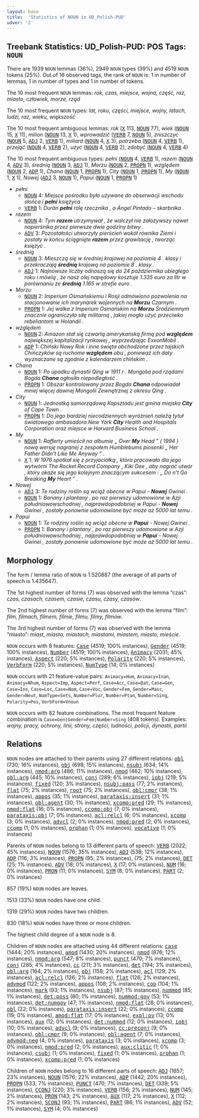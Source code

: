 ```yaml
---
layout: base
title:  'Statistics of NOUN in UD_Polish-PUD'
udver: '2'
---
```


## Treebank Statistics: UD_Polish-PUD: POS Tags: `NOUN`

There are 1939 `NOUN` lemmas (36%), 2949 `NOUN` types (39%) and 4519 `NOUN` tokens (25%).
Out of 16 observed tags, the rank of `NOUN` is: 1 in number of lemmas, 1 in number of types and 1 in number of tokens.

The 10 most frequent `NOUN` lemmas: <em>rok, czas, miejsce, wojna, część, raz, miasto, człowiek, morze, rząd</em>

The 10 most frequent `NOUN` types:  <em>lat, roku, części, miejsce, wojny, latach, ludzi, raz, wieku, większość</em>

The 10 most frequent ambiguous lemmas: <em>rok</em> (<tt><a href="pl_pud-pos-X.html">X</a></tt> 113, <tt><a href="pl_pud-pos-NOUN.html">NOUN</a></tt> 77), <em>wiek</em> (<tt><a href="pl_pud-pos-NOUN.html">NOUN</a></tt> 15, <tt><a href="pl_pud-pos-X.html">X</a></tt> 11), <em>milion</em> (<tt><a href="pl_pud-pos-NOUN.html">NOUN</a></tt> 13, <tt><a href="pl_pud-pos-X.html">X</a></tt> 1), <em>wprowadzić</em> (<tt><a href="pl_pud-pos-VERB.html">VERB</a></tt> 7, <tt><a href="pl_pud-pos-NOUN.html">NOUN</a></tt> 5), <em>zniszczyć</em> (<tt><a href="pl_pud-pos-NOUN.html">NOUN</a></tt> 5, <tt><a href="pl_pud-pos-ADJ.html">ADJ</a></tt> 2, <tt><a href="pl_pud-pos-VERB.html">VERB</a></tt> 1), <em>miliard</em> (<tt><a href="pl_pud-pos-NOUN.html">NOUN</a></tt> 4, <tt><a href="pl_pud-pos-X.html">X</a></tt> 3), <em>potrzeba</em> (<tt><a href="pl_pud-pos-NOUN.html">NOUN</a></tt> 4, <tt><a href="pl_pud-pos-VERB.html">VERB</a></tt> 1), <em>przejąć</em> (<tt><a href="pl_pud-pos-NOUN.html">NOUN</a></tt> 4, <tt><a href="pl_pud-pos-VERB.html">VERB</a></tt> 2), <em>użyć</em> (<tt><a href="pl_pud-pos-NOUN.html">NOUN</a></tt> 4, <tt><a href="pl_pud-pos-VERB.html">VERB</a></tt> 2), <em>zdobyć</em> (<tt><a href="pl_pud-pos-NOUN.html">NOUN</a></tt> 4, <tt><a href="pl_pud-pos-VERB.html">VERB</a></tt> 4)

The 10 most frequent ambiguous types:  <em>pełni</em> (<tt><a href="pl_pud-pos-NOUN.html">NOUN</a></tt> 4, <tt><a href="pl_pud-pos-VERB.html">VERB</a></tt> 1), <em>razem</em> (<tt><a href="pl_pud-pos-NOUN.html">NOUN</a></tt> 4, <tt><a href="pl_pud-pos-ADV.html">ADV</a></tt> 3), <em>średnią</em> (<tt><a href="pl_pud-pos-NOUN.html">NOUN</a></tt> 3, <tt><a href="pl_pud-pos-ADJ.html">ADJ</a></tt> 1), <em>Morzu</em> (<tt><a href="pl_pud-pos-NOUN.html">NOUN</a></tt> 2, <tt><a href="pl_pud-pos-PROPN.html">PROPN</a></tt> 1), <em>względem</em> (<tt><a href="pl_pud-pos-NOUN.html">NOUN</a></tt> 2, <tt><a href="pl_pud-pos-ADP.html">ADP</a></tt> 1), <em>Chana</em> (<tt><a href="pl_pud-pos-NOUN.html">NOUN</a></tt> 1, <tt><a href="pl_pud-pos-PROPN.html">PROPN</a></tt> 1), <em>City</em> (<tt><a href="pl_pud-pos-NOUN.html">NOUN</a></tt> 1, <tt><a href="pl_pud-pos-PROPN.html">PROPN</a></tt> 1), <em>My</em> (<tt><a href="pl_pud-pos-NOUN.html">NOUN</a></tt> 1, <tt><a href="pl_pud-pos-X.html">X</a></tt> 1), <em>Nowej</em> (<tt><a href="pl_pud-pos-ADJ.html">ADJ</a></tt> 3, <tt><a href="pl_pud-pos-NOUN.html">NOUN</a></tt> 1), <em>Papui</em> (<tt><a href="pl_pud-pos-NOUN.html">NOUN</a></tt> 1, <tt><a href="pl_pud-pos-PROPN.html">PROPN</a></tt> 1)


* <em>pełni</em>
  * <tt><a href="pl_pud-pos-NOUN.html">NOUN</a></tt> 4: <em>Miejsce pośrodku było używane do obserwacji wschodu słońca i <b>pełni</b> księżyca .</em>
  * <tt><a href="pl_pud-pos-VERB.html">VERB</a></tt> 1: <em>Durán <b>pełni</b> rolę rzecznika , a Ángel Pintado – skarbnika .</em>
* <em>razem</em>
  * <tt><a href="pl_pud-pos-NOUN.html">NOUN</a></tt> 4: <em>Tym <b>razem</b> utrzymywał , że walczył nie założywszy nawet napierśnika przez pierwsze dwie godziny bitwy .</em>
  * <tt><a href="pl_pud-pos-ADV.html">ADV</a></tt> 3: <em>Pozostałości utworzyły pierścień wokół równika Ziemi i zostały w końcu ściągnięte <b>razem</b> przez grawitację , tworząc księżyc .</em>
* <em>średnią</em>
  * <tt><a href="pl_pud-pos-NOUN.html">NOUN</a></tt> 3: <em>Mieszczą się w średniej krajowej na poziomie 4 . klasy i przekraczają <b>średnią</b> krajową na poziomie 8 . klasy .</em>
  * <tt><a href="pl_pud-pos-ADJ.html">ADJ</a></tt> 1: <em>Najnowsze liczby odnoszą się do 24 października ubiegłego roku i mówią , że nasz olej napędowy kosztuje 1.335 euro za litr w porównaniu ze <b>średnią</b> 1.165 w strefie euro .</em>
* <em>Morzu</em>
  * <tt><a href="pl_pud-pos-NOUN.html">NOUN</a></tt> 2: <em>Imperium Osmańskiemu i Rosji odmówiono pozwolenia na stacjonowanie ich marynarek wojennych na <b>Morzu</b> Czarnym .</em>
  * <tt><a href="pl_pud-pos-PROPN.html">PROPN</a></tt> 1: <em>Jej walka z Imperium Osmańskim na <b>Morzu</b> Śródziemnym znacznie ograniczyła siłę militarną , jakiej mogła użyć przeciwko rebeliantom w Holandii .</em>
* <em>względem</em>
  * <tt><a href="pl_pud-pos-NOUN.html">NOUN</a></tt> 2: <em>Amazon stał się czwartą amerykańską firmą pod <b>względem</b> największej kapitalizacji rynkowej , wyprzedzając ExxonMobil .</em>
  * <tt><a href="pl_pud-pos-ADP.html">ADP</a></tt> 1: <em>Chiński Nowy Rok i inne święta obchodzone przez tajskich Chińczyków są ruchome <b>względem</b> obu , ponieważ ich daty wyznaczane są zgodnie z kalendarzem chińskim .</em>
* <em>Chana</em>
  * <tt><a href="pl_pud-pos-NOUN.html">NOUN</a></tt> 1: <em>Po upadku dynastii Qing w 1911 r . Mongolia pod rządami Bogda <b>Chana</b> ogłosiła niepodległość .</em>
  * <tt><a href="pl_pud-pos-PROPN.html">PROPN</a></tt> 1: <em>Obszar kontrolowany przez Bogda <b>Chana</b> odpowiadał mniej więcej dawnej Mongolii Zewnętrznej z okresu Qing .</em>
* <em>City</em>
  * <tt><a href="pl_pud-pos-NOUN.html">NOUN</a></tt> 1: <em>Jednostką samorządową Kapsztadu jest gmina miejska <b>City</b> of Cape Town .</em>
  * <tt><a href="pl_pud-pos-PROPN.html">PROPN</a></tt> 1: <em>Do jego bardziej niecodziennych wyróżnień należą tytuł światowego ambasadora New York <b>City</b> Health and Hospitals Corporation oraz miejsce w Harvard Business School .</em>
* <em>My</em>
  * <tt><a href="pl_pud-pos-NOUN.html">NOUN</a></tt> 1: <em>Rafferty umieścił na albumie „ Over <b>My</b> Head ” ( 1994 ) nową wersję nagranej z zespołem Humblebums piosenki „ Her Father Didn't Like Me Anyway ” .</em>
  * <tt><a href="pl_pud-pos-X.html">X</a></tt> 1: <em>W 1976 spotkał się z przyjaciółką , która pracowała dla jego wytwórni The Rocket Record Company , Kiki Dee , aby nagrać utwór , który okaże się jego kolejnym znaczącym sukcesem : „ Do n't Go Breaking <b>My</b> Heart ” .</em>
* <em>Nowej</em>
  * <tt><a href="pl_pud-pos-ADJ.html">ADJ</a></tt> 3: <em>Te rodziny roślin są wciąż obecne w Papui - <b>Nowej</b> Gwinei .</em>
  * <tt><a href="pl_pud-pos-NOUN.html">NOUN</a></tt> 1: <em>Banany i plantany , po raz pierwszy udomowione w Azji południowowschodniej , najprawdopodobniej w Papui - <b>Nowej</b> Gwinei , zostały ponownie udomowione być może aż 5000 lat temu .</em>
* <em>Papui</em>
  * <tt><a href="pl_pud-pos-NOUN.html">NOUN</a></tt> 1: <em>Te rodziny roślin są wciąż obecne w <b>Papui</b> - Nowej Gwinei .</em>
  * <tt><a href="pl_pud-pos-PROPN.html">PROPN</a></tt> 1: <em>Banany i plantany , po raz pierwszy udomowione w Azji południowowschodniej , najprawdopodobniej w <b>Papui</b> - Nowej Gwinei , zostały ponownie udomowione być może aż 5000 lat temu .</em>

## Morphology

The form / lemma ratio of `NOUN` is 1.520887 (the average of all parts of speech is 1.435647).

The 1st highest number of forms (7) was observed with the lemma “czas”: <em>czas, czasach, czasem, czasie, czasu, czasy, czasów</em>.

The 2nd highest number of forms (7) was observed with the lemma “film”: <em>film, filmach, filmem, filmie, filmu, filmy, filmów</em>.

The 3rd highest number of forms (7) was observed with the lemma “miasto”: <em>miast, miasta, miastach, miastami, miastem, miasto, mieście</em>.

`NOUN` occurs with 8 features: <tt><a href="pl_pud-feat-Case.html">Case</a></tt> (4519; 100% instances), <tt><a href="pl_pud-feat-Gender.html">Gender</a></tt> (4519; 100% instances), <tt><a href="pl_pud-feat-Number.html">Number</a></tt> (4519; 100% instances), <tt><a href="pl_pud-feat-Animacy.html">Animacy</a></tt> (2031; 45% instances), <tt><a href="pl_pud-feat-Aspect.html">Aspect</a></tt> (220; 5% instances), <tt><a href="pl_pud-feat-Polarity.html">Polarity</a></tt> (220; 5% instances), <tt><a href="pl_pud-feat-VerbForm.html">VerbForm</a></tt> (220; 5% instances), <tt><a href="pl_pud-feat-NumType.html">NumType</a></tt> (14; 0% instances)

`NOUN` occurs with 21 feature-value pairs: `Animacy=Hum`, `Animacy=Inan`, `Animacy=Nhum`, `Aspect=Imp`, `Aspect=Perf`, `Case=Acc`, `Case=Dat`, `Case=Gen`, `Case=Ins`, `Case=Loc`, `Case=Nom`, `Case=Voc`, `Gender=Fem`, `Gender=Masc`, `Gender=Neut`, `NumType=Sets`, `Number=Plur`, `Number=Ptan`, `Number=Sing`, `Polarity=Pos`, `VerbForm=Vnoun`

`NOUN` occurs with 82 feature combinations.
The most frequent feature combination is `Case=Gen|Gender=Fem|Number=Sing` (408 tokens).
Examples: <em>wojny, pracy, ochrony, linii, strony, części, ludności, policji, dynastii, partii</em>


## Relations

`NOUN` nodes are attached to their parents using 27 different relations: <tt><a href="pl_pud-dep-obl.html">obl</a></tt> (730; 16% instances), <tt><a href="pl_pud-dep-obj.html">obj</a></tt> (698; 15% instances), <tt><a href="pl_pud-dep-nsubj.html">nsubj</a></tt> (634; 14% instances), <tt><a href="pl_pud-dep-nmod-arg.html">nmod:arg</a></tt> (486; 11% instances), <tt><a href="pl_pud-dep-nmod.html">nmod</a></tt> (462; 10% instances), <tt><a href="pl_pud-dep-obl-arg.html">obl:arg</a></tt> (445; 10% instances), <tt><a href="pl_pud-dep-conj.html">conj</a></tt> (289; 6% instances), <tt><a href="pl_pud-dep-iobj.html">iobj</a></tt> (219; 5% instances), <tt><a href="pl_pud-dep-fixed.html">fixed</a></tt> (120; 3% instances), <tt><a href="pl_pud-dep-nsubj-pass.html">nsubj:pass</a></tt> (77; 2% instances), <tt><a href="pl_pud-dep-flat.html">flat</a></tt> (75; 2% instances), <tt><a href="pl_pud-dep-root.html">root</a></tt> (75; 2% instances), <tt><a href="pl_pud-dep-obl-cmpr.html">obl:cmpr</a></tt> (38; 1% instances), <tt><a href="pl_pud-dep-appos.html">appos</a></tt> (35; 1% instances), <tt><a href="pl_pud-dep-parataxis-insert.html">parataxis:insert</a></tt> (31; 1% instances), <tt><a href="pl_pud-dep-obl-agent.html">obl:agent</a></tt> (30; 1% instances), <tt><a href="pl_pud-dep-xcomp-pred.html">xcomp:pred</a></tt> (29; 1% instances), <tt><a href="pl_pud-dep-nmod-flat.html">nmod:flat</a></tt> (16; 0% instances), <tt><a href="pl_pud-dep-ccomp-obj.html">ccomp:obj</a></tt> (7; 0% instances), <tt><a href="pl_pud-dep-parataxis-obj.html">parataxis:obj</a></tt> (7; 0% instances), <tt><a href="pl_pud-dep-acl-relcl.html">acl:relcl</a></tt> (6; 0% instances), <tt><a href="pl_pud-dep-xcomp.html">xcomp</a></tt> (3; 0% instances), <tt><a href="pl_pud-dep-advcl.html">advcl</a></tt> (2; 0% instances), <tt><a href="pl_pud-dep-nmod-pred.html">nmod:pred</a></tt> (2; 0% instances), <tt><a href="pl_pud-dep-ccomp.html">ccomp</a></tt> (1; 0% instances), <tt><a href="pl_pud-dep-orphan.html">orphan</a></tt> (1; 0% instances), <tt><a href="pl_pud-dep-vocative.html">vocative</a></tt> (1; 0% instances)

Parents of `NOUN` nodes belong to 13 different parts of speech: <tt><a href="pl_pud-pos-VERB.html">VERB</a></tt> (2022; 45% instances), <tt><a href="pl_pud-pos-NOUN.html">NOUN</a></tt> (1576; 35% instances), <tt><a href="pl_pud-pos-ADJ.html">ADJ</a></tt> (538; 12% instances), <tt><a href="pl_pud-pos-ADP.html">ADP</a></tt> (116; 3% instances), <tt><a href="pl_pud-pos-PROPN.html">PROPN</a></tt> (95; 2% instances),  (75; 2% instances), <tt><a href="pl_pud-pos-DET.html">DET</a></tt> (25; 1% instances), <tt><a href="pl_pud-pos-ADV.html">ADV</a></tt> (18; 0% instances), <tt><a href="pl_pud-pos-X.html">X</a></tt> (17; 0% instances), <tt><a href="pl_pud-pos-NUM.html">NUM</a></tt> (16; 0% instances), <tt><a href="pl_pud-pos-PRON.html">PRON</a></tt> (11; 0% instances), <tt><a href="pl_pud-pos-SYM.html">SYM</a></tt> (8; 0% instances), <tt><a href="pl_pud-pos-PART.html">PART</a></tt> (2; 0% instances)

857 (19%) `NOUN` nodes are leaves.

1513 (33%) `NOUN` nodes have one child.

1319 (29%) `NOUN` nodes have two children.

830 (18%) `NOUN` nodes have three or more children.

The highest child degree of a `NOUN` node is 8.

Children of `NOUN` nodes are attached using 44 different relations: <tt><a href="pl_pud-dep-case.html">case</a></tt> (1444; 20% instances), <tt><a href="pl_pud-dep-amod.html">amod</a></tt> (1430; 20% instances), <tt><a href="pl_pud-dep-nmod.html">nmod</a></tt> (876; 12% instances), <tt><a href="pl_pud-dep-nmod-arg.html">nmod:arg</a></tt> (547; 8% instances), <tt><a href="pl_pud-dep-punct.html">punct</a></tt> (470; 7% instances), <tt><a href="pl_pud-dep-conj.html">conj</a></tt> (285; 4% instances), <tt><a href="pl_pud-dep-cc.html">cc</a></tt> (211; 3% instances), <tt><a href="pl_pud-dep-det.html">det</a></tt> (194; 3% instances), <tt><a href="pl_pud-dep-obl-arg.html">obl:arg</a></tt> (164; 2% instances), <tt><a href="pl_pud-dep-obj.html">obj</a></tt> (158; 2% instances), <tt><a href="pl_pud-dep-acl.html">acl</a></tt> (129; 2% instances), <tt><a href="pl_pud-dep-acl-relcl.html">acl:relcl</a></tt> (126; 2% instances), <tt><a href="pl_pud-dep-flat.html">flat</a></tt> (126; 2% instances), <tt><a href="pl_pud-dep-advmod.html">advmod</a></tt> (122; 2% instances), <tt><a href="pl_pud-dep-appos.html">appos</a></tt> (108; 2% instances), <tt><a href="pl_pud-dep-cop.html">cop</a></tt> (104; 1% instances), <tt><a href="pl_pud-dep-mark.html">mark</a></tt> (93; 1% instances), <tt><a href="pl_pud-dep-nsubj.html">nsubj</a></tt> (87; 1% instances), <tt><a href="pl_pud-dep-nummod.html">nummod</a></tt> (85; 1% instances), <tt><a href="pl_pud-dep-det-poss.html">det:poss</a></tt> (80; 1% instances), <tt><a href="pl_pud-dep-nummod-gov.html">nummod:gov</a></tt> (53; 1% instances), <tt><a href="pl_pud-dep-det-numgov.html">det:numgov</a></tt> (47; 1% instances), <tt><a href="pl_pud-dep-nmod-flat.html">nmod:flat</a></tt> (28; 0% instances), <tt><a href="pl_pud-dep-obl.html">obl</a></tt> (22; 0% instances), <tt><a href="pl_pud-dep-parataxis-insert.html">parataxis:insert</a></tt> (22; 0% instances), <tt><a href="pl_pud-dep-ccomp.html">ccomp</a></tt> (19; 0% instances), <tt><a href="pl_pud-dep-amod-flat.html">amod:flat</a></tt> (17; 0% instances), <tt><a href="pl_pud-dep-expl-pv.html">expl:pv</a></tt> (13; 0% instances), <tt><a href="pl_pud-dep-aux.html">aux</a></tt> (12; 0% instances), <tt><a href="pl_pud-dep-det-nummod.html">det:nummod</a></tt> (12; 0% instances), <tt><a href="pl_pud-dep-iobj.html">iobj</a></tt> (10; 0% instances), <tt><a href="pl_pud-dep-advcl.html">advcl</a></tt> (9; 0% instances), <tt><a href="pl_pud-dep-cc-preconj.html">cc:preconj</a></tt> (9; 0% instances), <tt><a href="pl_pud-dep-obl-cmpr.html">obl:cmpr</a></tt> (9; 0% instances), <tt><a href="pl_pud-dep-obl-agent.html">obl:agent</a></tt> (7; 0% instances), <tt><a href="pl_pud-dep-advmod-neg.html">advmod:neg</a></tt> (4; 0% instances), <tt><a href="pl_pud-dep-parataxis.html">parataxis</a></tt> (3; 0% instances), <tt><a href="pl_pud-dep-xcomp.html">xcomp</a></tt> (3; 0% instances), <tt><a href="pl_pud-dep-nmod-pred.html">nmod:pred</a></tt> (2; 0% instances), <tt><a href="pl_pud-dep-aux-clitic.html">aux:clitic</a></tt> (1; 0% instances), <tt><a href="pl_pud-dep-csubj.html">csubj</a></tt> (1; 0% instances), <tt><a href="pl_pud-dep-fixed.html">fixed</a></tt> (1; 0% instances), <tt><a href="pl_pud-dep-orphan.html">orphan</a></tt> (1; 0% instances), <tt><a href="pl_pud-dep-xcomp-pred.html">xcomp:pred</a></tt> (1; 0% instances)

Children of `NOUN` nodes belong to 16 different parts of speech: <tt><a href="pl_pud-pos-ADJ.html">ADJ</a></tt> (1657; 23% instances), <tt><a href="pl_pud-pos-NOUN.html">NOUN</a></tt> (1576; 22% instances), <tt><a href="pl_pud-pos-ADP.html">ADP</a></tt> (1442; 20% instances), <tt><a href="pl_pud-pos-PROPN.html">PROPN</a></tt> (533; 7% instances), <tt><a href="pl_pud-pos-PUNCT.html">PUNCT</a></tt> (470; 7% instances), <tt><a href="pl_pud-pos-DET.html">DET</a></tt> (339; 5% instances), <tt><a href="pl_pud-pos-CCONJ.html">CCONJ</a></tt> (220; 3% instances), <tt><a href="pl_pud-pos-VERB.html">VERB</a></tt> (156; 2% instances), <tt><a href="pl_pud-pos-NUM.html">NUM</a></tt> (145; 2% instances), <tt><a href="pl_pud-pos-PRON.html">PRON</a></tt> (143; 2% instances), <tt><a href="pl_pud-pos-AUX.html">AUX</a></tt> (117; 2% instances), <tt><a href="pl_pud-pos-X.html">X</a></tt> (112; 2% instances), <tt><a href="pl_pud-pos-SCONJ.html">SCONJ</a></tt> (93; 1% instances), <tt><a href="pl_pud-pos-PART.html">PART</a></tt> (86; 1% instances), <tt><a href="pl_pud-pos-ADV.html">ADV</a></tt> (52; 1% instances), <tt><a href="pl_pud-pos-SYM.html">SYM</a></tt> (4; 0% instances)

